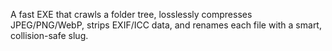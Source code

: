 A fast EXE that crawls a folder tree, losslessly compresses JPEG/PNG/WebP, strips EXIF/ICC data, and renames each file with a smart, collision-safe slug.
